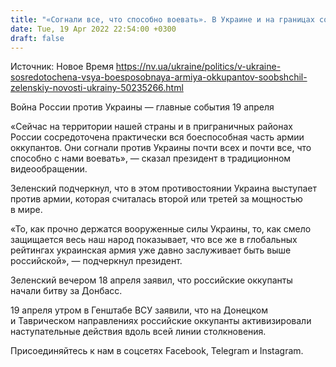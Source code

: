 ```yaml
---
title: "«Согнали все, что способно воевать». В Украине и на границах сосредоточена вся боеспособная армия оккупантов — Зеленский"
date: Tue, 19 Apr 2022 22:54:00 +0300
draft: false
---
```

Источник: Новое Время https://nv.ua/ukraine/politics/v-ukraine-sosredotochena-vsya-boesposobnaya-armiya-okkupantov-soobshchil-zelenskiy-novosti-ukrainy-50235266.html


Война России против Украины — главные события 19 апреля

«Сейчас на территории нашей страны и в приграничных районах России сосредоточена практически вся боеспособная часть армии оккупантов. Они согнали против Украины почти всех и почти все, что способно с нами воевать», — сказал президент в традиционном видеообращении.

Зеленский подчеркнул, что в этом противостоянии Украина выступает против армии, которая считалась второй или третей за мощностью в мире.

«То, как прочно держатся вооруженные силы Украины, то, как смело защищается весь наш народ показывает, что все же в глобальных рейтингах украинская армия уже давно заслуживает быть выше российской», — подчеркнул президент. 

Зеленский вечером 18 апреля заявил, что российские оккупанты начали битву за Донбасс. 

19 апреля утром в Генштабе ВСУ заявили, что на Донецком и Таврическом направлениях российские оккупанты активизировали наступательные действия вдоль всей линии столкновения.

Присоединяйтесь к нам в соцсетях Facebook, Telegram и Instagram.
